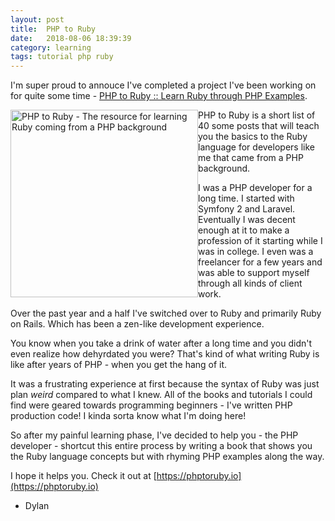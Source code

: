 ```yaml
---
layout: post
title:  PHP to Ruby
date:   2018-08-06 18:39:39
category: learning
tags: tutorial php ruby
---
```


I'm super proud to annouce I've completed a project I've been working on for quite some time - [PHP to Ruby :: Learn Ruby through PHP Examples](https://phptoruby.io).


<img alt="PHP to Ruby - The resource for learning Ruby coming from a PHP background" src="https://phptoruby.io/assets/images/final_v2_whitebg.png" width="300" style="float: left;">


PHP to Ruby is a short list of 40 some posts that will teach you the basics to the Ruby language for developers like me that came from a PHP background.

I was a PHP developer for a long time. I started with Symfony 2 and Laravel. Eventually I was decent enough at it to make a profession of it starting while I was in college. I even was a freelancer for a few years and was able to support myself through all kinds of client work.

Over the past year and a half I've switched over to Ruby and primarily Ruby on Rails. Which has been a zen-like development experience. 

You know when you take a drink of water after a long time and you didn't even realize how dehyrdated you were? That's kind of what writing Ruby is like after years of PHP - when you get the hang of it.


It was a frustrating experience at first because the syntax of Ruby was just plan _weird_ compared to what I knew. All of the books and tutorials I could find were geared towards programming beginners - I've written PHP production code! I kinda sorta know what I'm doing here!

So after my painful learning phase, I've decided to help you - the PHP developer - shortcut this entire process by writing a book that shows you the Ruby language concepts but with rhyming PHP examples along the way.

I hope it helps you. Check it out at [https://phptoruby.io](https://phptoruby.io)

- Dylan



